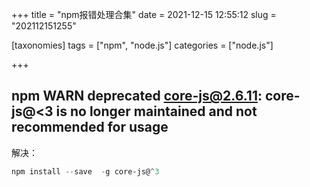 +++
title = "npm报错处理合集"
date = 2021-12-15 12:55:12
slug = "202112151255"

[taxonomies]
tags = ["npm", "node.js"]
categories = ["node.js"]

+++

<!-- more -->

## npm WARN deprecated core-js@2.6.11: core-js@<3 is no longer maintained and not recommended for usage

解决：

```powershell
npm install --save  -g core-js@^3
```

